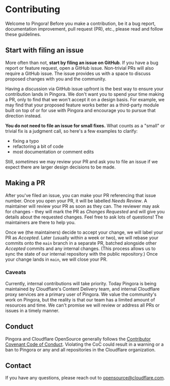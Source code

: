 # Contributing

Welcome to Pingora! Before you make a contribution, be it a bug report, documentation improvement,
pull request (PR), etc., please read and follow these guidelines.

## Start with filing an issue

More often than not, **start by filing an issue on GitHub**. If you have a bug report or feature
request, open a GitHub issue. Non-trivial PRs will also require a GitHub issue. The issue provides
us with a space to discuss proposed changes with you and the community.

Having a discussion via GitHub issue upfront is the best way to ensure your contribution lands in
Pingora. We don't want you to spend your time making a PR, only to find that we won't accept it on
a design basis. For example, we may find that your proposed feature works better as a third-party
module built on top of or for use with Pingora and encourage you to pursue that direction instead.

**You do not need to file an issue for small fixes.** What counts as a "small" or trivial fix is a
judgment call, so here's a few examples to clarify:
- fixing a typo
- refactoring a bit of code
- most documentation or comment edits

Still, _sometimes_ we may review your PR and ask you to file an issue if we expect there are larger
design decisions to be made.

## Making a PR

After you've filed an issue, you can make your PR referencing that issue number. Once you open your
PR, it will be labelled _Needs Review_. A maintainer will review your PR as soon as they can. The
reviewer may ask for changes - they will mark the PR as _Changes Requested_ and will give you
details about the requested changes. Feel free to ask lots of questions! The maintainers are there
to help you.

Once we (the maintainers) decide to accept your change, we will label your PR as _Accepted_.
Later (usually within a week or two), we will rebase your commits onto the `main` branch in a
separate PR, batched alongside other _Accepted_ commits and any internal changes. (This process
allows us to sync the state of our internal repository with the public repository.) Once your
change lands in `main`, we will close your PR.

### Caveats

Currently, internal contributions will take priority. Today Pingora is being maintained by
Cloudflare's Content Delivery team, and internal Cloudflare proxy services are a primary user of
Pingora. We value the community's work on Pingora, but the reality is that our team has a limited
amount of resources and time. We can't promise we will review or address all PRs or issues in a
timely manner.

## Conduct

Pingora and Cloudflare OpenSource generally follows the [Contributor Covenant Code of Conduct].
Violating the CoC could result in a warning or a ban to Pingora or any and all repositories in the Cloudflare organization.

[Contributor Covenant Code of Conduct]: https://github.com/cloudflare/.github/blob/26b37ca2ba7ab3d91050ead9f2c0e30674d3b91e/CODE_OF_CONDUCT.md

## Contact

If you have any questions, please reach out to [opensource@cloudflare.com](mailto:opensource@cloudflare.com).
